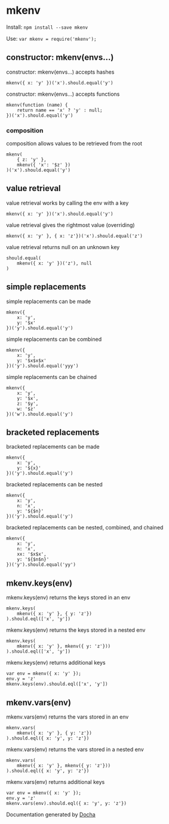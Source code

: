 # mkenv
Install:
```npm install --save mkenv```

Use:
```var mkenv = require('mkenv');```

## constructor: mkenv(envs...)
 constructor: mkenv(envs...) accepts hashes

```
mkenv({ x: 'y' })('x').should.equal('y')
```


 constructor: mkenv(envs...) accepts functions

```
mkenv(function (name) {
	return name == 'x' ? 'y' : null;
})('x').should.equal('y')
```


### composition
 composition allows values to be retrieved from the root

```
mkenv(
	{ z: 'y' },
	mkenv({ 'x': '$z' })
)('x').should.equal('y')
```


## value retrieval
 value retrieval works by calling the env with a key

```
mkenv({ x: 'y' })('x').should.equal('y')
```


 value retrieval gives the rightmost value (overriding)

```
mkenv({ x: 'y' }, { x: 'z'})('x').should.equal('z')
```


 value retrieval returns null on an unknown key

```
should.equal(
	mkenv({ x: 'y' })('z'), null
)
```


## simple replacements
 simple replacements can be made

```
mkenv({
	x: 'y',
	y: '$x'
})('y').should.equal('y')
```


 simple replacements can be combined

```
mkenv({
	x: 'y',
	y: '$x$x$x'
})('y').should.equal('yyy')
```


 simple replacements can be chained

```
mkenv({
	x: 'y',
	y: '$x',
	z: '$y',
	w: '$z'
})('w').should.equal('y')
```


## bracketed replacements
 bracketed replacements can be made

```
mkenv({
	x: 'y',
	y: '${x}'
})('y').should.equal('y')
```


 bracketed replacements can be nested

```
mkenv({
	x: 'y',
	n: 'x',
	y: '${$n}'
})('y').should.equal('y')
```


 bracketed replacements can be nested, combined, and chained

```
mkenv({
	x: 'y',
	n: 'x',
	xx: '$x$x',
	y: '${$n$n}'
})('y').should.equal('yy')
```


## mkenv.keys(env)
 mkenv.keys(env) returns the keys stored in an env

```
mkenv.keys(
	mkenv({ x: 'y' }, { y: 'z'})
).should.eql(['x', 'y'])
```


 mkenv.keys(env) returns the keys stored in a nested env

```
mkenv.keys(
	mkenv({ x: 'y' }, mkenv({ y: 'z'}))
).should.eql(['x', 'y'])
```


 mkenv.keys(env) returns additional keys

```
var env = mkenv({ x: 'y' });
env.y = 'z'
mkenv.keys(env).should.eql(['x', 'y'])
```


## mkenv.vars(env)
 mkenv.vars(env) returns the vars stored in an env

```
mkenv.vars(
	mkenv({ x: 'y' }, { y: 'z'})
).should.eql({ x: 'y', y: 'z'})
```


 mkenv.vars(env) returns the vars stored in a nested env

```
mkenv.vars(
	mkenv({ x: 'y' }, mkenv({ y: 'z'}))
).should.eql({ x: 'y', y: 'z'})
```


 mkenv.vars(env) returns additional keys

```
var env = mkenv({ x: 'y' });
env.y = 'z'
mkenv.vars(env).should.eql({ x: 'y', y: 'z'})
```





Documentation generated by [Docha](https://github.com/tehsenaus/docha)